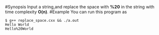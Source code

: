 #Synopsis
Input a string,and replace the space with **%20** in the string with time complexity **O(n)**. 
#Example
You can run this program as   
```
$ g++ replace_space.cxx && ./a.out  
Hello World  
Hello%20World  
```
